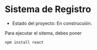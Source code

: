 <h1> Sistema de Registro</h1>

- Estado del proyecto: En construcuión. 

Para ejecutar el sitema, debes poner 

```npm install react```

